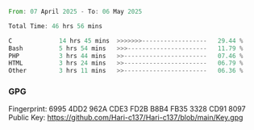 <!--START_SECTION:waka-->

```rust
From: 07 April 2025 - To: 06 May 2025

Total Time: 46 hrs 56 mins

C             14 hrs 45 mins  >>>>>>>------------------   29.44 %
Bash          5 hrs 54 mins   >>>----------------------   11.79 %
PHP           3 hrs 44 mins   >>-----------------------   07.46 %
HTML          3 hrs 24 mins   >>-----------------------   06.79 %
Other         3 hrs 11 mins   >>-----------------------   06.36 %
```

<!--END_SECTION:waka-->

### GPG <br />
Fingerprint:     6995 4DD2 962A CDE3 FD2B B8B4 FB35 3328 CD91 8097 <br />
Public Key:      https://github.com/Hari-c137/Hari-c137/blob/main/Key.gpg
